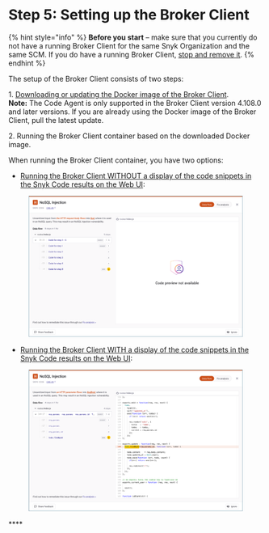 # Step 5: Setting up the Broker Client

{% hint style="info" %}
**Before you start** – make sure that you currently do not have a running Broker Client for the same Snyk Organization and the same SCM. If you do have a running Broker Client, [stop and remove it](https://app.gitbook.com/o/-M4tdxG8qotLgGZnLpFR/s/Xtgu2HdNoafUskHqoeDW/).
{% endhint %}

The setup of the Broker Client consists of two steps:

1\. [Downloading or updating the Docker image of the Broker Client](https://docs.snyk.io/features/snyk-broker/snyk-broker-code-agent/setting-up-the-code-agent-broker-client-deployment/step-5-setting-up-the-broker-client/step-5.1-downloading-or-updating-the-snyk-broker-client-docker-image).\
**Note:** The Code Agent is only supported in the Broker Client version 4.108.0 and later versions. If you are already using the Docker image of the Broker Client, pull the latest update.

2\. Running the Broker Client container based on the downloaded Docker image.

When running the Broker Client container, you have two options:

* [Running the Broker Client WITHOUT a display of the code snippets in the Snyk Code results on the Web UI](https://docs.snyk.io/features/snyk-broker/snyk-broker-code-agent/setting-up-the-code-agent-broker-client-deployment/step-5-setting-up-the-broker-client/step-5.2a-running-the-broker-client-without-the-code-snippet-display):

<figure><img src="../../../../../.gitbook/assets/Broker - Results - without code snippets (3).png" alt=""><figcaption></figcaption></figure>

* [Running the Broker Client WITH a display of the code snippets in the Snyk Code results on the Web UI](https://docs.snyk.io/features/snyk-broker/snyk-broker-code-agent/setting-up-the-code-agent-broker-client-deployment/step-5-setting-up-the-broker-client/step-5.2b-running-the-broker-client-with-the-code-snippets-display):

<figure><img src="../../../../../.gitbook/assets/Broker - Results - with code snippets.png" alt=""><figcaption></figcaption></figure>

\*\*\*\*
